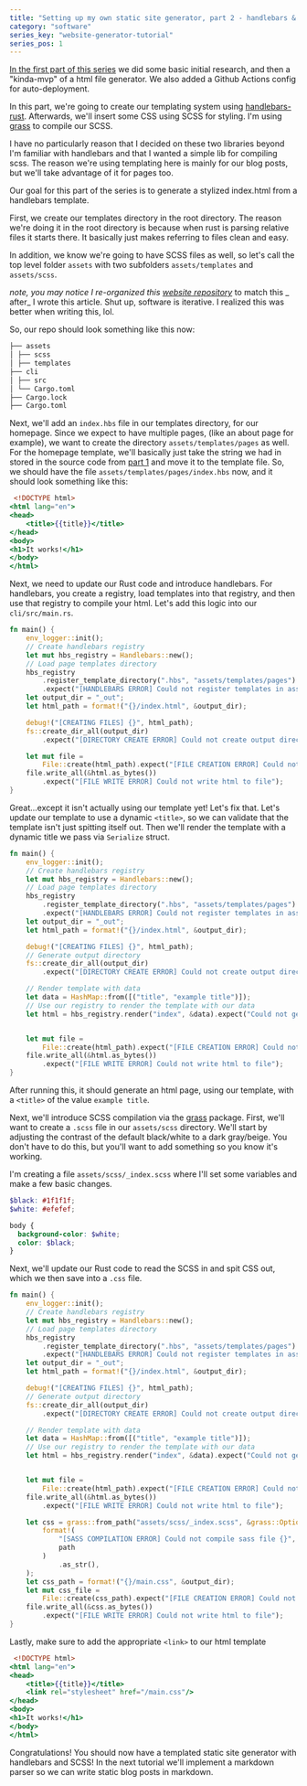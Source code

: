 ```yaml
---
title: "Setting up my own static site generator, part 2 - handlebars & SCSS"
category: "software"
series_key: "website-generator-tutorial"
series_pos: 1
---
```

[In the first part of this series][part 1] we did some basic initial research, and then a "kinda-mvp" of a html file
generator. We also added a Github Actions config for auto-deployment.

In this part, we're going to create our templating system using [handlebars-rust][handlebars-rust]. Afterwards, we'll
insert some CSS using SCSS for styling. I'm using [grass][grass] to compile our SCSS.

I have no particularly reason that I decided on these two libraries beyond I'm familiar with handlebars and that I
wanted a simple lib for compiling scss. The reason we're using templating here is mainly for our blog posts, but we'll
take advantage of it for pages too.

Our goal for this part of the series is to generate a stylized index.html from a handlebars template.

First, we create our templates directory in the root directory. The reason we're doing it in the root directory is
because when rust is parsing relative files it starts there. It basically just makes referring to files clean and easy.

In addition, we know we're going to have SCSS files as well, so let's call the top level folder `assets` with two
subfolders `assets/templates` and `assets/scss`.

*note, you may notice I re-organized this [website repository](https://github.com/sneakycrow/website)* to match this _
after_ I wrote this article. Shut up, software is iterative. I realized this was better when writing this, lol.

So, our repo should look something like this now:

```markdown
├── assets
│ ├── scss
│ ├── templates
├── cli
│ ├── src
│ └── Cargo.toml
├── Cargo.lock
├── Cargo.toml
```

Next, we'll add an `index.hbs` file in our templates directory, for our homepage. Since we expect to have multiple
pages, (like an about page for example), we want to create the directory `assets/templates/pages` as well.
For the homepage template, we'll basically just take the string we had in stored in the source code
from [part 1][part 1] and move it to the template file. So, we should
have the file `assets/templates/pages/index.hbs` now, and it should look something like this:

```handlebars
 <!DOCTYPE html>
<html lang="en">
<head>
    <title>{{title}}</title>
</head>
<body>
<h1>It works!</h1>
</body>
</html>
```

Next, we need to update our Rust code and introduce handlebars. For handlebars, you create a registry, load templates
into that registry, and then use that registry to compile your html. Let's add this logic into our `cli/src/main.rs`.

```rust
fn main() {
    env_logger::init();
    // Create handlebars registry
    let mut hbs_registry = Handlebars::new();
    // Load page templates directory
    hbs_registry
        .register_template_directory(".hbs", "assets/templates/pages")
        .expect("[HANDLEBARS ERROR] Could not register templates in assets/templates/pages");
    let output_dir = "_out";
    let html_path = format!("{}/index.html", &output_dir);

    debug!("[CREATING FILES] {}", html_path);
    fs::create_dir_all(output_dir)
        .expect("[DIRECTORY CREATE ERROR] Could not create output directory");

    let mut file =
        File::create(html_path).expect("[FILE CREATION ERROR] Could not create html file");
    file.write_all(&html.as_bytes())
        .expect("[FILE WRITE ERROR] Could not write html to file");
}
```

Great...except it isn't actually using our template yet! Let's fix that. Let's update our template to use a
dynamic `<title>`, so we can validate that the template isn't just spitting itself out. Then we'll render the template
with a dynamic title we pass via `Serialize` struct.

```rust
fn main() {
    env_logger::init();
    // Create handlebars registry
    let mut hbs_registry = Handlebars::new();
    // Load page templates directory
    hbs_registry
        .register_template_directory(".hbs", "assets/templates/pages")
        .expect("[HANDLEBARS ERROR] Could not register templates in assets/templates/pages");
    let output_dir = "_out";
    let html_path = format!("{}/index.html", &output_dir);

    debug!("[CREATING FILES] {}", html_path);
    // Generate output directory
    fs::create_dir_all(output_dir)
        .expect("[DIRECTORY CREATE ERROR] Could not create output directory");

    // Render template with data
    let data = HashMap::from([("title", "example title")]);
    // Use our registry to render the template with our data
    let html = hbs_registry.render("index", &data).expect("Could not generate html");


    let mut file =
        File::create(html_path).expect("[FILE CREATION ERROR] Could not create html file");
    file.write_all(&html.as_bytes())
        .expect("[FILE WRITE ERROR] Could not write html to file");
}
```

After running this, it should generate an html page, using our template, with a `<title>` of the value `example title`.

Next, we'll introduce SCSS compilation via the [grass][grass] package. First, we'll want to create a `.scss` file in
our `assets/scss` directory. We'll start by adjusting the contrast of the default black/white to a dark gray/beige. You
don't have to do this, but you'll want to add something so you know it's working.

I'm creating a file `assets/scss/_index.scss` where I'll set some variables and make a few basic changes.

```scss
$black: #1f1f1f;
$white: #efefef;

body {
  background-color: $white;
  color: $black;
}
```

Next, we'll update our Rust code to read the SCSS in and spit CSS out, which we then save into a `.css` file.

```rust
fn main() {
    env_logger::init();
    // Create handlebars registry
    let mut hbs_registry = Handlebars::new();
    // Load page templates directory
    hbs_registry
        .register_template_directory(".hbs", "assets/templates/pages")
        .expect("[HANDLEBARS ERROR] Could not register templates in assets/templates/pages");
    let output_dir = "_out";
    let html_path = format!("{}/index.html", &output_dir);

    debug!("[CREATING FILES] {}", html_path);
    // Generate output directory
    fs::create_dir_all(output_dir)
        .expect("[DIRECTORY CREATE ERROR] Could not create output directory");

    // Render template with data
    let data = HashMap::from([("title", "example title")]);
    // Use our registry to render the template with our data
    let html = hbs_registry.render("index", &data).expect("Could not generate html");


    let mut file =
        File::create(html_path).expect("[FILE CREATION ERROR] Could not create html file");
    file.write_all(&html.as_bytes())
        .expect("[FILE WRITE ERROR] Could not write html to file");

    let css = grass::from_path("assets/scss/_index.scss", &grass::Options::default()).expect(
        format!(
            "[SASS COMPILATION ERROR] Could not compile sass file {}",
            path
        )
            .as_str(),
    );
    let css_path = format!("{}/main.css", &output_dir);
    let mut css_file =
        File::create(css_path).expect("[FILE CREATION ERROR] Could not create html file");
    file.write_all(&css.as_bytes())
        .expect("[FILE WRITE ERROR] Could not write html to file");
}
```

Lastly, make sure to add the appropriate `<link>` to our html template

```handlebars
 <!DOCTYPE html>
<html lang="en">
<head>
    <title>{{title}}</title>
    <link rel="stylesheet" href="/main.css"/>
</head>
<body>
<h1>It works!</h1>
</body>
</html>
```

Congratulations! You should now have a templated static site generator with handlebars and SCSS! In the next tutorial
we'll implement a markdown parser so we can write static blog posts in markdown.


[part 1]:https://sneakycrow.dev/2022/11/26/setting-up-my-own-static-site-generator.html

[handlebars-rust]:https://crates.io/crates/handlebars

[grass]:https://crates.io/crates/grass